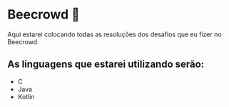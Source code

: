# Beecrowd 🐝
Aqui estarei colocando todas as resoluções dos desafios que eu fizer no Beecrowd.
## As linguagens que estarei utilizando serão:
* C
* Java
* Kotlin
